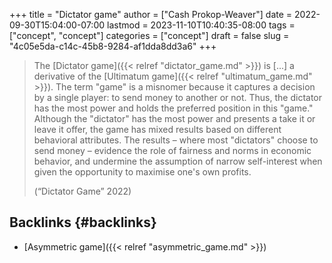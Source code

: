 +++
title = "Dictator game"
author = ["Cash Prokop-Weaver"]
date = 2022-09-30T15:04:00-07:00
lastmod = 2023-11-10T10:40:35-08:00
tags = ["concept", "concept"]
categories = ["concept"]
draft = false
slug = "4c05e5da-c14c-45b8-9284-af1dda8dd3a6"
+++

> The [Dictator game]({{< relref "dictator_game.md" >}}) is [...] a derivative of the [Ultimatum game]({{< relref "ultimatum_game.md" >}}). The term "game" is a misnomer because it captures a decision by a single player: to send money to another or not. Thus, the dictator has the most power and holds the preferred position in this "game." Although the "dictator" has the most power and presents a take it or leave it offer, the game has mixed results based on different behavioral attributes. The results – where most "dictators" choose to send money – evidence the role of fairness and norms in economic behavior, and undermine the assumption of narrow self-interest when given the opportunity to maximise one's own profits.
>
> (“Dictator Game” 2022)


## Backlinks {#backlinks}

-   [Asymmetric game]({{< relref "asymmetric_game.md" >}})
